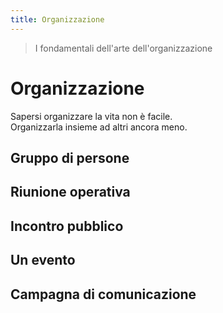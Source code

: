 ```yaml
---
title: Organizzazione
---
```


> I fondamentali dell'arte dell'organizzazione


# Organizzazione
Sapersi organizzare la vita non è facile.  
Organizzarla insieme ad altri ancora meno.  

## Gruppo di persone

## Riunione operativa

## Incontro pubblico

## Un evento

## Campagna di comunicazione

